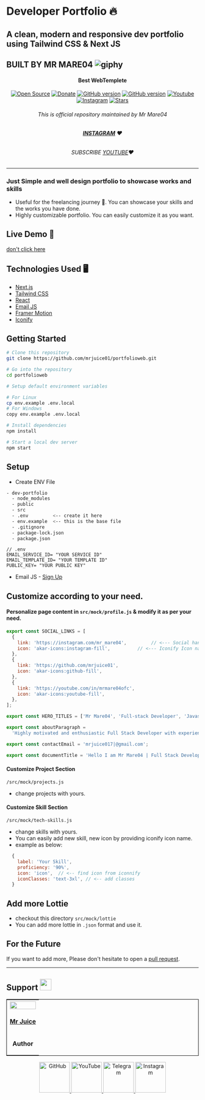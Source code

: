 # Developer Portfolio 🔥 


## A clean, modern and responsive dev portfolio using Tailwind CSS & Next JS

## BUILT BY MR MARE04  ![giphy](https://github.com/mrmare04/portfolioweb/assets/100421286/ed3f516e-e499-46d1-b491-72cd1b511b52)




#### <p align="center">**Best WebTemplete**
</p>
<p align="center">
<a href="https://github.com/mrmare04"><img title="Open Source" src="https://img.shields.io/badge/Open%20Source-%E2%99%A5-red" ></a>
 <a href="https://paypal.me/mrmare04"><img title="Donate" src="https://img.shields.io/badge/Donate-PayPal-blue" ></a>
 <a href="https://github.com/mrmare04/portfolioweb"><img title="GitHub version" src="https://d25lcipzij17d.cloudfront.net/badge.svg?id=gh&type=6&v=2.5.1.beta&x2=0"></a>
<a href="https://github.com/mrjuiceo1"><img title="GitHub version" src="https://img.shields.io/github/license/mrmare/T-Remix?color=Brightgree" ></a>
 <a href="https://www.youtube.com/@mrmare04ofc"><img alt="Youtube" src="https://img.shields.io/badge/Youtube-Bhavik Tutorials-green"/></a>
 <a href="https://instagram.com/mr_mare04"><img alt="Instagram" src="https://img.shields.io/badge/Instagram-mr_mare04-ff69b4"/></a>
 <a href="https://github.com/mrmare04 "><img title="Stars" src="https://img.shields.io/github/stars/mrmare04/portfolioweb?style=social" ></a>
</p>

###### <p align="center">*This is official repository maintained by Mr Mare04*
###### <p align="center"> *[**INSTAGRAM**](https://www.instagram.com/mr_mare04/) ❤️*
###### <p align="center"> *SUBSCRIBE [YOUTUBE](https://www.youtube.com/channel/@mrmare04ofc)❤️*
---



### Just Simple and well design portfolio to showcase works and skills
 - Useful for the freelancing journey 🚀. You can showcase your skills and the works you have done.   
 - Highly customizable portfolio. You can easily customize it as you want.     

## Live Demo 🚀
[don't click here](https://portfolioweb-taupe.vercel.app/)

## Technologies Used 🖥️

- [Next.js](https://nextjs.org/)
- [Tailwind CSS](https://tailwindcss.com/)
- [React](https://reactjs.org/)
- [Email JS](https://www.emailjs.com/)
- [Framer Motion](https://www.framer.com/motion/)
- [Iconify](https://iconify.design/)



## Getting Started

```bash
# Clone this repository
git clone https://github.com/mrjuice01/portfolioweb.git

# Go into the repository
cd portfolioweb

# Setup default environment variables

# For Linux
cp env.example .env.local
# For Windows
copy env.example .env.local

# Install dependencies
npm install

# Start a local dev server
npm start
```

## Setup 

- Create ENV File 

```bash
- dev-portfolio
  - node_modules
  - public
  - src
  - .env         <-- create it here
  - env.example  <-- this is the base file
  - .gitignore
  - package-lock.json
  - package.json
```

```env
// .env
EMAIL_SERVICE_ID= "YOUR SERVICE ID"
EMAIL_TEMPLATE_ID= "YOUR TEMPLATE ID"
PUBLIC_KEY= "YOUR PUBLIC KEY"
```
- Email JS - [Sign Up](https://dashboard.emailjs.com/sign-up)


## Customize according to your need.

#### Personalize page content in `src/mock/profile.js` & modify it as per your need.

```javascript
export const SOCIAL_LINKS = [
  {
    link: 'https://instagram.com/mr_mare04',         // <--- Social handle Link
    icon: 'akar-icons:instagram-fill',          // <--- Iconify Icon name
  },
  {
    link: 'https://github.com/mrjuice01',
    icon: 'akar-icons:github-fill',
  },
  {
    link: 'https://youtube.com/in/mrmare04ofc',
    icon: 'akar-icons:youtube-fill',
  },
];

export const HERO_TITLES = ['Mr Mare04', 'Full-stack Developer', 'Javascript Enthusiast'];

export const aboutParagraph =
  'Highly motivated and enthusiastic Full Stack Developer with experience in designing, developing and maintaining web applications using technologies such as JavaScript, React, Node.js. ';

export const contactEmail = 'mrjuice017|@gmail.com';

export const documentTitle = 'Hello I am Mr Mare04 | Full Stack Developer | Software dev'


```

#### Customize Project Section

 `/src/mock/projects.js`
 
 - change projects with yours.

#### Customize Skill Section

 `/src/mock/tech-skills.js`
  
  - change skills with yours.
  - You can easily add new skill, new icon by providing iconify icon name.
  - example as below: 
```javascript
  {
    label: 'Your Skill',
    proficiency: '90%',
    icon: 'icon',  // <-- find icon from iconnify
    iconClasses: 'text-3xl', // <-- add classes
  }
```

## Add more Lottie
- checkout this directory `src/mock/lottie`
- You can add more lottie in `.json` format and use it. 



## For the Future
If you want to add more, Please don't hesitate to open a [pull request](https://github.com/mrmare04/portfolioweb/pulls).


***
## Support <img src="https://user-images.githubusercontent.com/64035221/113476039-61b21c80-9496-11eb-93d1-97a97f6acaa6.png" width="30" height="30">

<table align="center" style="border:1px solid black;margin-left:auto;margin-right:auto;">
  <tr>
    <th><img src="https://user-images.githubusercontent.com/100421286/272568945-0cb5c1cb-b544-4287-962b-cf5ebab61d3d.jpg" width="100%" height="100%"></th>
  </tr>
  <tr>
    <td><a href="https://github.com/mrjuice01/"><p align='center'><b>Mr Juice</b></td>
  </tr>
  <tr>
    <td><p align='center'><b>Author</b></td>
  </tr>
</table>

<p align="center"><a href="https://github.com/mrjuice01"><img src="https://user-images.githubusercontent.com/64035221/96459220-834c7e00-123f-11eb-8417-534058a7ba62.png" alt="GitHub" width="80" height="80">
<a href="https://www.youtube.com/@mrmare04ofc"><img src="https://user-images.githubusercontent.com/64035221/96456596-4f238e00-123c-11eb-821e-85e9aaa3faec.png" alt="YouTube" width="80" height="80">
<a href="https://wa.me/263783470728"><img src="https://user-images.githubusercontent.com/64035221/113977119-b91e0700-985f-11eb-9418-eab91ff1540e.png" alt="Telegram" width="80" height="">
<a href="https://www.instagram.com/mr_mare04/"><img src="https://user-images.githubusercontent.com/64035221/113977904-e61ee980-9860-11eb-82d1-9ebd795c8138.png" alt="Instagram" width="80" height="">
